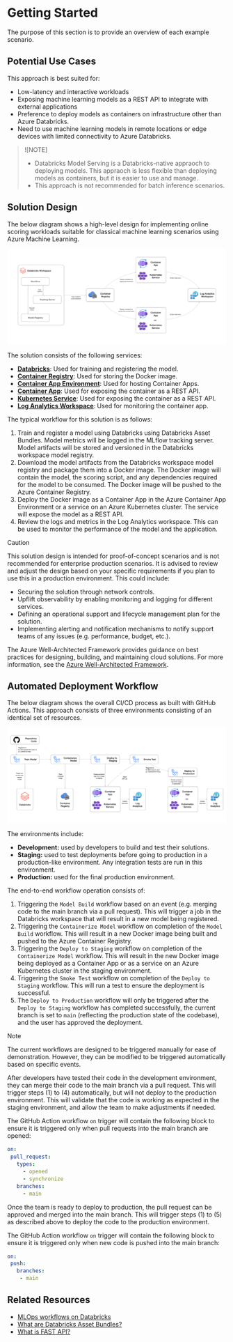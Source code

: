 # Getting Started

The purpose of this section is to provide an overview of each example scenario.

## Potential Use Cases

This approach is best suited for:

- Low-latency and interactive workloads
- Exposing machine learning models as a REST API to integrate with external applications
- Preference to deploy models as containers on infrastructure other than Azure Databricks.
- Need to use machine learning models in remote locations or edge devices with limited connectivity to Azure Databricks.

> ![NOTE]
> 
> - Databricks Model Serving is a Databricks-native appraoch to deploying models. This appraoch is less flexible than deploying models as containers, but it is easier to use and manage.
> - This approach is not recommended for batch inference scenarios.

## Solution Design

The below diagram shows a high-level design for implementing online scoring workloads suitable for classical machine learning scenarios using Azure Machine Learning.

![Solution Design](./images/overview-01.png)

The solution consists of the following services:

- **[Databricks](https://learn.microsoft.com/azure/databricks/introduction/)**: Used for training and registering the model.
- **[Container Registry](https://learn.microsoft.com/azure/container-registry/container-registry-intro)**: Used for storing the Docker image.
- **[Container App Environment](https://learn.microsoft.com/azure/container-apps/environment)**: Used for hosting Container Apps.
- **[Container App](https://learn.microsoft.com/azure/container-apps/containers)**: Used for exposing the container as a REST API.
- **[Kubernetes Service](https://learn.microsoft.com/azure/aks/what-is-aks)**: Used for exposing the container as a REST API.
- **[Log Analytics Workspace](https://learn.microsoft.com/azure/azure-monitor/logs/log-analytics-overview)**: Used for monitoring the container app.

The typical workflow for this solution is as follows:

1. Train and register a model using Databricks using Databricks Asset Bundles. Model metrics will be logged in the MLflow tracking server. Model artifacts will be stored and versioned in the Databricks workspace model registry.
2. Download the model artifacts from the Databricks workspace model registry and package them into a Docker image. The Docker image will contain the model, the scoring script, and any dependencies required for the model to be consumed. The Docker image will be pushed to the Azure Container Registry.
3. Deploy the Docker image as a Container App in the Azure Container App Environment or a service on an Azure Kubernetes cluster. The service will expose the model as a REST API.
4. Review the logs and metrics in the Log Analytics workspace. This can be used to monitor the performance of the model and the application.

> [!CAUTION]
> This solution design is intended for proof-of-concept scenarios and is not recommended for enterprise production scenarios. It is advised to review and adjust the design based on your specific requirements if you plan to use this in a production environment. This could include:
>
> - Securing the solution through network controls.
> - Upflift observability by enabling monitoring and logging for different services.
> - Defining an operational support and lifecycle management plan for the solution.
> - Implementing alerting and notification mechanisms to notify support teams of any issues (e.g. performance, budget, etc.).
>
> The Azure Well-Architected Framework provides guidance on best practices for designing, building, and maintaining cloud solutions. For more information, see the [Azure Well-Architected Framework](https://learn.microsoft.com/azure/well-architected/what-is-well-architected-framework).

## Automated Deployment Workflow

The below diagram shows the overall CI/CD process as built with GitHub Actions. This approach consists of three environments consisting of an identical set of resources.

![Automated Deployment](./images/overview-02.png)

The environments include:

- **Development:** used by developers to build and test their solutions.
- **Staging:** used to test deployments before going to production in a production-like environment. Any integration tests are run in this environment.
- **Production:** used for the final production environment.

The end-to-end workflow operation consists of:

1. Triggering the `Model Build` workflow based on an event (e.g. merging code to the main branch via a pull request). This will trigger a job in the Databricks workspace that will result in a new model being registered.
2. Triggering the `Containerize Model` workflow on completion of the `Model Build` workflow. This will result in a new Docker image being built and pushed to the Azure Container Registry.
3. Triggering the `Deploy to Staging` workflow on completion of the `Containerize Model` workflow. This will result in the new Docker image being deployed as a Container App or as a service on an Azure Kubernetes cluster in the staging environment.
4. Triggering the `Smoke Test` workflow on completion of the `Deploy to Staging` workflow. This will run a test to ensure the deployment is successful.
5. The `Deploy to Production` workflow will only be triggered after the `Deploy to Staging` workflow has completed successfully, the current branch is set to `main` (reflecting the production state of the codebase), and the user has approved the deployment.

> [!NOTE]
> The current workflows are designed to be triggered manually for ease of demonstration. However, they can be modified to be triggered automatically based on specific events.
>
> After developers have tested their code in the development environment, they can merge their code to the main branch via a pull request. This will trigger steps (1) to (4) automatically, but will not deploy to the production environment. This will validate that the code is working as expected in the staging environment, and allow the team to make adjustments if needed.
>
> The GitHub Action workflow `on` trigger will contain the following block to ensure it is triggered only when pull requests into the main branch are opened:
>
>```yml
>on:
>  pull_request:
>    types:
>      - opened
>      - synchronize
>    branches:
>      - main
> ```
>
> Once the team is ready to deploy to production, the pull request can be approved and merged into the main branch. This will trigger steps (1) to (5) as described above to deploy the code to the production environment.
>
> The GitHub Action workflow `on` trigger will contain the following block to ensure it is triggered only when new code is pushed into the main branch:
>
>```yml
>on:
>  push:
>    branches:
>     - main
> ```

## Related Resources

- [MLOps workflows on Databricks](https://docs.databricks.com/en/machine-learning/mlops/mlops-workflow.html)
- [What are Databricks Asset Bundles?](https://docs.databricks.com/en/dev-tools/bundles/index.html)
- [What is FAST API?](https://fastapi.tiangolo.com)
